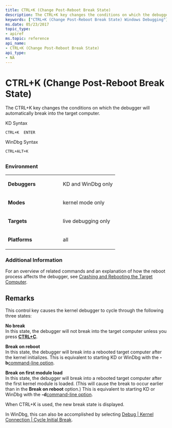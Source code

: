 ```yaml
---
title: CTRL+K (Change Post-Reboot Break State)
description: The CTRL+K key changes the conditions on which the debugger will automatically break into the target computer.
keywords: ["CTRL+K (Change Post-Reboot Break State) Windows Debugging"]
ms.date: 05/23/2017
topic_type:
- apiref
ms.topic: reference
api_name:
- CTRL+K (Change Post-Reboot Break State)
api_type:
- NA
---
```


# CTRL+K (Change Post-Reboot Break State)


The CTRL+K key changes the conditions on which the debugger will automatically break into the target computer.

KD Syntax

```dbgcmd
CTRL+K  ENTER 
```

WinDbg Syntax

```dbgcmd
CTRL+ALT+K 
```

## <span id="ddk_meta_ctrl_k_dbg"></span><span id="DDK_META_CTRL_K_DBG"></span>


### <span id="Environment"></span><span id="environment"></span><span id="ENVIRONMENT"></span>Environment

<table>
<colgroup>
<col width="50%" />
<col width="50%" />
</colgroup>
<tbody>
<tr class="odd">
<td align="left"><p><strong>Debuggers</strong></p></td>
<td align="left"><p>KD and WinDbg only</p></td>
</tr>
<tr class="even">
<td align="left"><p><strong>Modes</strong></p></td>
<td align="left"><p>kernel mode only</p></td>
</tr>
<tr class="odd">
<td align="left"><p><strong>Targets</strong></p></td>
<td align="left"><p>live debugging only</p></td>
</tr>
<tr class="even">
<td align="left"><p><strong>Platforms</strong></p></td>
<td align="left"><p>all</p></td>
</tr>
</tbody>
</table>

 

### <span id="Additional_Information"></span><span id="additional_information"></span><span id="ADDITIONAL_INFORMATION"></span>Additional Information

For an overview of related commands and an explanation of how the reboot process affects the debugger, see [Crashing and Rebooting the Target Computer](crashing-and-rebooting-the-target-computer.md).

## Remarks

This control key causes the kernel debugger to cycle through the following three states:

<span id="No_break"></span><span id="no_break"></span><span id="NO_BREAK"></span>**No break**  
In this state, the debugger will not break into the target computer unless you press [**CTRL+C**](ctrl-c--break-.md).

<span id="Break_on_reboot"></span><span id="break_on_reboot"></span><span id="BREAK_ON_REBOOT"></span>**Break on reboot**  
In this state, the debugger will break into a rebooted target computer after the kernel initializes. This is equivalent to starting KD or WinDbg with the **-b**[command-line option](command-line-options.md).

<span id="Break_on_first_module_load"></span><span id="break_on_first_module_load"></span><span id="BREAK_ON_FIRST_MODULE_LOAD"></span>**Break on first module load**  
In this state, the debugger will break into a rebooted target computer after the first kernel module is loaded. (This will cause the break to occur earlier than in the **Break on reboot** option.) This is equivalent to starting KD or WinDbg with the **-d**[command-line option](command-line-options.md).

When CTRL+K is used, the new break state is displayed.

In WinDbg, this can also be accomplished by selecting [Debug | Kernel Connection | Cycle Initial Break](debug---kernel-connection---cycle-initial-break.md).

 

 






